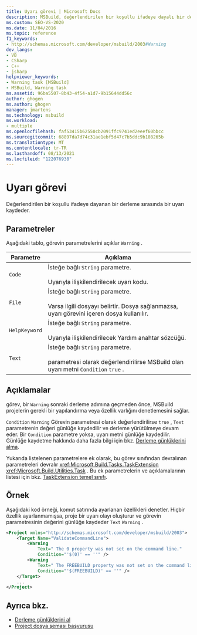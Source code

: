 ```yaml
---
title: Uyarı görevi | Microsoft Docs
description: MSBuild, değerlendirilen bir koşullu ifadeye dayalı bir derleme sırasında uyarı kaydetmek için uyarı görevini nasıl kullandığını öğrenin.
ms.custom: SEO-VS-2020
ms.date: 11/04/2016
ms.topic: reference
f1_keywords:
- http://schemas.microsoft.com/developer/msbuild/2003#Warning
dev_langs:
- VB
- CSharp
- C++
- jsharp
helpviewer_keywords:
- Warning task [MSBuild]
- MSBuild, Warning task
ms.assetid: 96ba5507-8b43-4f54-a1d7-9b15644dd56c
author: ghogen
ms.author: ghogen
manager: jmartens
ms.technology: msbuild
ms.workload:
- multiple
ms.openlocfilehash: faf53415b62550cb2091ffc9741ed2eeef60bbcc
ms.sourcegitcommit: 68897da7d74c31ae1ebf5d47c7b5ddc9b108265b
ms.translationtype: MT
ms.contentlocale: tr-TR
ms.lasthandoff: 08/13/2021
ms.locfileid: "122076938"
---
```

# <a name="warning-task"></a>Uyarı görevi

Değerlendirilen bir koşullu ifadeye dayanan bir derleme sırasında bir uyarı kaydeder.

## <a name="parameters"></a>Parametreler

 Aşağıdaki tablo, görevin parametrelerini açıklar `Warning` .

| Parametre | Açıklama |
|---------------| - |
| `Code` | İsteğe bağlı `String` parametre.<br /><br /> Uyarıyla ilişkilendirilecek uyarı kodu. |
| `File` | İsteğe bağlı `String` parametre.<br /><br /> Varsa ilgili dosyayı belirtir. Dosya sağlanmazsa, uyarı görevini içeren dosya kullanılır. |
| `HelpKeyword` | İsteğe bağlı `String` parametre.<br /><br /> Uyarıyla ilişkilendirilecek Yardım anahtar sözcüğü. |
| `Text` | İsteğe bağlı `String` parametre.<br /><br /> parametresi olarak değerlendirilirse MSBuild olan uyarı metni `Condition` `true` . |

## <a name="remarks"></a>Açıklamalar

 görev, bir `Warning` sonraki derleme adımına geçmeden önce, MSBuild projelerin gerekli bir yapılandırma veya özellik varlığını denetlemesini sağlar.

 `Condition` `Warning` Görevin parametresi olarak değerlendirilirse `true` , `Text` parametrenin değeri günlüğe kaydedilir ve derleme yürütülmeye devam eder. Bir `Condition` parametre yoksa, uyarı metni günlüğe kaydedilir. Günlüğe kaydetme hakkında daha fazla bilgi için bkz. [Derleme günlüklerini alma](../msbuild/obtaining-build-logs-with-msbuild.md).

 Yukarıda listelenen parametrelere ek olarak, bu görev sınıfından devralınan parametreleri devralır <xref:Microsoft.Build.Tasks.TaskExtension> <xref:Microsoft.Build.Utilities.Task> . Bu ek parametrelerin ve açıklamalarının listesi için bkz. [TaskExtension temel sınıfı](../msbuild/taskextension-base-class.md).

## <a name="example"></a>Örnek

 Aşağıdaki kod örneği, komut satırında ayarlanan özellikleri denetler. Hiçbir özellik ayarlanmamışsa, proje bir uyarı olayı oluşturur ve görevin parametresinin değerini günlüğe kaydeder `Text` `Warning` .

```xml
<Project xmlns="http://schemas.microsoft.com/developer/msbuild/2003">
    <Target Name="ValidateCommandLine">
        <Warning
            Text=" The 0 property was not set on the command line."
            Condition="'$(0)' == ''" />
        <Warning
            Text=" The FREEBUILD property was not set on the command line."
            Condition="'$(FREEBUILD)' == ''" />
    </Target>
    ...
</Project>
```

## <a name="see-also"></a>Ayrıca bkz.

- [Derleme günlüklerini al](../msbuild/obtaining-build-logs-with-msbuild.md)
- [Project dosya şeması başvurusu](../msbuild/msbuild-project-file-schema-reference.md)

